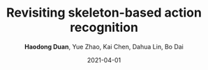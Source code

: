---
title: "Revisiting skeleton-based action recognition"
collection: publications
permalink: /publication/PoseC3D
highlight: The state-of-the-art on NTURGB+D and Kinetics skeleton action recognition, as well as a novel solution. 
date: 2021-04-01
author: '<strong>Haodong Duan</strong>, Yue Zhao, Kai Chen, Dahua Lin, Bo Dai'
conf: 'The Conference on Computer Vision and Pattern Recognition'
year: 2022
paperurl: https://arxiv.org/abs/2104.13586
codeurl: https://github.com/kennymckormick/pyskl
dataseturl: https://github.com/kennymckormick/pyskl/blob/main/tools/data/data_doc.md
additional: true
---